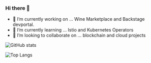 ### Hi there 👋

- 🔭 I’m currently working on ... Wine Marketplace and Backstage devportal.
- 🌱 I’m currently learning ... Istio and Kubernetes Operators 
- 👯 I’m looking to collaborate on ... blockchain and cloud projects

![GitHub stats](https://github-readme-stats.vercel.app/api?username=manusant&show_icons=true&theme=vue)

![Top Langs](https://github-readme-stats.vercel.app/api/top-langs/?username=manusant&theme=vue)
